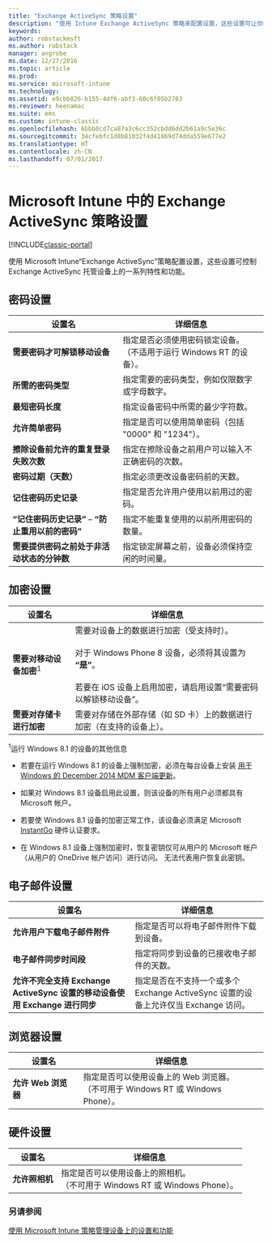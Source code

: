 ```yaml
---
title: "Exchange ActiveSync 策略设置"
description: "使用 Intune Exchange ActiveSync 策略来配置设置，这些设置可让你控制 Exchange ActiveSync 托管设备上的特性和功能。"
keywords: 
author: robstackmsft
ms.author: robstack
manager: angrobe
ms.date: 12/27/2016
ms.topic: article
ms.prod: 
ms.service: microsoft-intune
ms.technology: 
ms.assetid: e9cbb826-b155-4df6-abf3-60c6f05b2783
ms.reviewer: heenamac
ms.suite: ems
ms.custom: intune-classic
ms.openlocfilehash: 6bbb0cd7ca87a3c6cc352cbdd6dd2b61a9c5e36c
ms.sourcegitcommit: 34cfebfc1d8b81032f4d41869d74dda559e677e2
ms.translationtype: HT
ms.contentlocale: zh-CN
ms.lasthandoff: 07/01/2017
---
```

# <a name="exchange-activesync-policy-settings-in-microsoft-intune"></a>Microsoft Intune 中的 Exchange ActiveSync 策略设置

[!INCLUDE[classic-portal](../includes/classic-portal.md)]

使用 Microsoft Intune“Exchange ActiveSync”策略配置设置，这些设置可控制 Exchange ActiveSync 托管设备上的一系列特性和功能。


## <a name="password-settings"></a>密码设置

|设置名|详细信息
|----------------|---|
|**需要密码才可解锁移动设备**|指定是否必须使用密码锁定设备。<br>（不适用于运行 Windows RT 的设备）。|
|**所需的密码类型**|指定需要的密码类型，例如仅限数字或字母数字。|
|**最短密码长度**|指定设备密码中所需的最少字符数。|
|**允许简单密码**|指定是否可以使用简单密码（包括 "0000" 和 "1234"）。|
|**擦除设备前允许的重复登录失败次数**|指定在擦除设备之前用户可以输入不正确密码的次数。|
|**密码过期（天数）**|指定必须更改设备密码前的天数。
|**记住密码历史记录**|指定是否允许用户使用以前用过的密码。|
|**“记住密码历史记录”** – **“防止重用以前的密码”**|指定不能重复使用的以前所用密码的数量。|
|**需要提供密码之前处于非活动状态的分钟数**|指定锁定屏幕之前，设备必须保持空闲的时间量。

## <a name="encryption-settings"></a>加密设置

|设置名|详细信息|
|----------------|---|
|**需要对移动设备加密**<sup>1</sup>|需要对设备上的数据进行加密（受支持时）。<br><br>对于 Windows Phone 8 设备，必须将其设置为 **“是”**。<br /><br />若要在 iOS 设备上启用加密，请启用设置“需要密码以解锁移动设备”。|
|**需要对存储卡进行加密**|需要对存储在外部存储（如 SD 卡）上的数据进行加密（在支持的设备上）。
<sup>1</sup>运行 Windows 8.1 的设备的其他信息

-   若要在运行 Windows 8.1 的设备上强制加密，必须在每台设备上安装 [用于 Windows 的 December 2014 MDM 客户端更新](https://support.microsoft.com/kb/3013816)。

-   如果对 Windows 8.1 设备启用此设置，则该设备的所有用户必须都具有 Microsoft 帐户。

-   若要使 Windows 8.1 设备的加密正常工作，该设备必须满足 Microsoft [InstantGo](http://blogs.windows.com/bloggingwindows/2014/06/19/instantgo-a-better-way-to-sleep/) 硬件认证要求。

-   在 Windows 8.1 设备上强制加密时，恢复密钥仅可从用户的 Microsoft 帐户（从用户的 OneDrive 帐户访问）进行访问。 无法代表用户恢复此密钥。

## <a name="email-settings"></a>电子邮件设置

|设置名|详细信息
|----------------|---|
|**允许用户下载电子邮件附件**|指定是否可以将电子邮件附件下载到设备。|
|**电子邮件同步时间段**|指定将同步到设备的已接收电子邮件的天数。
|**允许不完全支持 Exchange ActiveSync 设置的移动设备使用 Exchange 进行同步**|指定是否在不支持一个或多个 Exchange ActiveSync 设置的设备上允许仅当 Exchange 访问。

## <a name="browser-settings"></a>浏览器设置

|设置名|详细信息
|----------------|---|
|**允许 Web 浏览器**|指定是否可以使用设备上的 Web 浏览器。<br>（不可用于 Windows RT 或 Windows Phone）。

## <a name="hardware-settings"></a>硬件设置

|设置名|详细信息
|----------------|---|
|**允许照相机**|指定是否可以使用设备上的照相机。<br>（不可用于 Windows RT 或 Windows Phone）。



### <a name="see-also"></a>另请参阅
[使用 Microsoft Intune 策略管理设备上的设置和功能](manage-settings-and-features-on-your-devices-with-microsoft-intune-policies.md)
